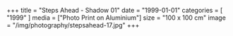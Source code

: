 +++
title = "Steps Ahead - Shadow 01"
date = "1999-01-01"
categories = [ "1999" ]
media = ["Photo Print on Aluminium"]
size = "100 x 100 cm"
image = "/img/photography/stepsahead-17.jpg"
+++
